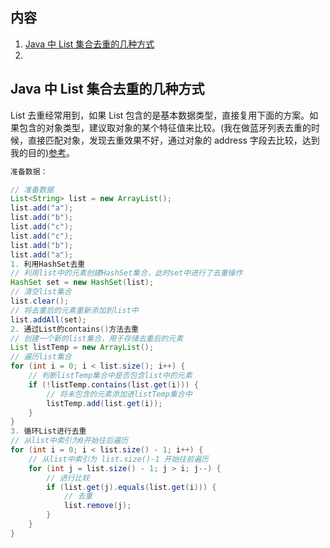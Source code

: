 ## 内容  

1. [Java 中 List 集合去重的几种方式](#Java中List集合去重的几种方式)
2. 

## <a id ="Java中List集合去重的几种方式">Java 中 List 集合去重的几种方式</a>

List 去重经常用到，如果 List 包含的是基本数据类型，直接复用下面的方案。如果包含的对象类型，建议取对象的某个特征值来比较。(我在做蓝牙列表去重的时候，直接匹配对象，发现去重效果不好，通过对象的 address 字段去比较，达到我的目的)[参考](https://www.cnblogs.com/tian-ci/p/10543068.html)。

```java
准备数据：

// 准备数据
List<String> list = new ArrayList();
list.add("a");
list.add("b");
list.add("c");
list.add("c");
list.add("b");
list.add("a");
1. 利用HashSet去重
// 利用list中的元素创建HashSet集合，此时set中进行了去重操作
HashSet set = new HashSet(list);
// 清空list集合
list.clear();
// 将去重后的元素重新添加到list中
list.addAll(set);
2. 通过List的contains()方法去重
// 创建一个新的list集合，用于存储去重后的元素
List listTemp = new ArrayList();
// 遍历list集合
for (int i = 0; i < list.size(); i++) {
	// 判断listTemp集合中是否包含list中的元素
	if (!listTemp.contains(list.get(i))) {
		// 将未包含的元素添加进listTemp集合中
		listTemp.add(list.get(i));
	}
}
3. 循环List进行去重
// 从list中索引为0开始往后遍历
for (int i = 0; i < list.size() - 1; i++) {
	// 从list中索引为 list.size()-1 开始往前遍历
	for (int j = list.size() - 1; j > i; j--) {
		// 进行比较
		if (list.get(j).equals(list.get(i))) {
			// 去重
			list.remove(j);
		}
	}
}
```

